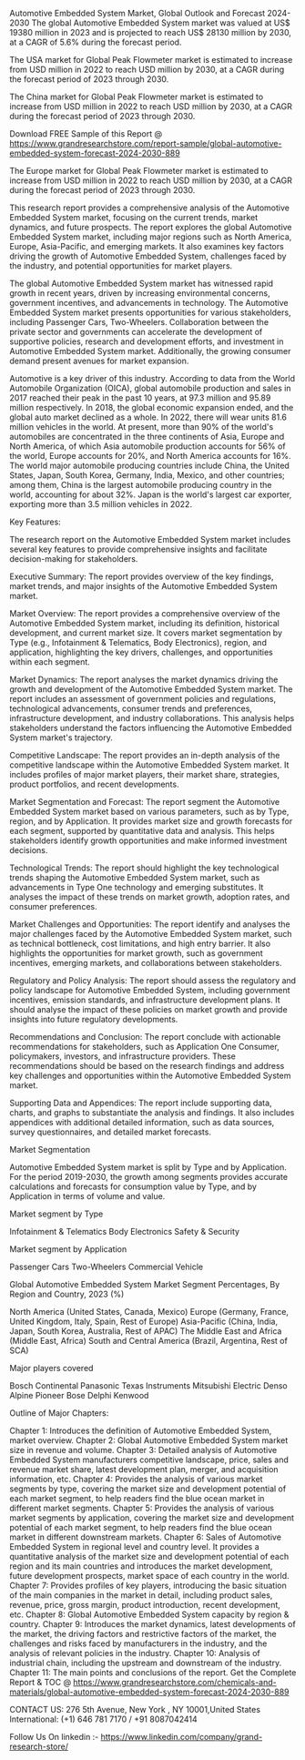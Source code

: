 Automotive Embedded System Market, Global Outlook and Forecast 2024-2030
The global Automotive Embedded System market was valued at US$ 19380 million in 2023 and is projected to reach US$ 28130 million by 2030, at a CAGR of 5.6% during the forecast period.

The USA market for Global Peak Flowmeter market is estimated to increase from USD million in 2022 to reach USD million by 2030, at a CAGR during the forecast period of 2023 through 2030.

The China market for Global Peak Flowmeter market is estimated to increase from USD million in 2022 to reach USD million by 2030, at a CAGR during the forecast period of 2023 through 2030.

Download FREE Sample of this Report @ https://www.grandresearchstore.com/report-sample/global-automotive-embedded-system-forecast-2024-2030-889

The Europe market for Global Peak Flowmeter market is estimated to increase from USD million in 2022 to reach USD million by 2030, at a CAGR during the forecast period of 2023 through 2030.

This research report provides a comprehensive analysis of the Automotive Embedded System market, focusing on the current trends, market dynamics, and future prospects. The report explores the global Automotive Embedded System market, including major regions such as North America, Europe, Asia-Pacific, and emerging markets. It also examines key factors driving the growth of Automotive Embedded System, challenges faced by the industry, and potential opportunities for market players.

The global Automotive Embedded System market has witnessed rapid growth in recent years, driven by increasing environmental concerns, government incentives, and advancements in technology. The Automotive Embedded System market presents opportunities for various stakeholders, including Passenger Cars, Two-Wheelers. Collaboration between the private sector and governments can accelerate the development of supportive policies, research and development efforts, and investment in Automotive Embedded System market. Additionally, the growing consumer demand present avenues for market expansion.

Automotive is a key driver of this industry. According to data from the World Automobile Organization (OICA), global automobile production and sales in 2017 reached their peak in the past 10 years, at 97.3 million and 95.89 million respectively. In 2018, the global economic expansion ended, and the global auto market declined as a whole. In 2022, there will wear units 81.6 million vehicles in the world. At present, more than 90% of the world's automobiles are concentrated in the three continents of Asia, Europe and North America, of which Asia automobile production accounts for 56% of the world, Europe accounts for 20%, and North America accounts for 16%. The world major automobile producing countries include China, the United States, Japan, South Korea, Germany, India, Mexico, and other countries; among them, China is the largest automobile producing country in the world, accounting for about 32%. Japan is the world's largest car exporter, exporting more than 3.5 million vehicles in 2022.

Key Features:

The research report on the Automotive Embedded System market includes several key features to provide comprehensive insights and facilitate decision-making for stakeholders.

Executive Summary: The report provides overview of the key findings, market trends, and major insights of the Automotive Embedded System market.

Market Overview: The report provides a comprehensive overview of the Automotive Embedded System market, including its definition, historical development, and current market size. It covers market segmentation by Type (e.g., Infotainment & Telematics, Body Electronics), region, and application, highlighting the key drivers, challenges, and opportunities within each segment.

Market Dynamics: The report analyses the market dynamics driving the growth and development of the Automotive Embedded System market. The report includes an assessment of government policies and regulations, technological advancements, consumer trends and preferences, infrastructure development, and industry collaborations. This analysis helps stakeholders understand the factors influencing the Automotive Embedded System market's trajectory.

Competitive Landscape: The report provides an in-depth analysis of the competitive landscape within the Automotive Embedded System market. It includes profiles of major market players, their market share, strategies, product portfolios, and recent developments.

Market Segmentation and Forecast: The report segment the Automotive Embedded System market based on various parameters, such as by Type, region, and by Application. It provides market size and growth forecasts for each segment, supported by quantitative data and analysis. This helps stakeholders identify growth opportunities and make informed investment decisions.

Technological Trends: The report should highlight the key technological trends shaping the Automotive Embedded System market, such as advancements in Type One technology and emerging substitutes. It analyses the impact of these trends on market growth, adoption rates, and consumer preferences.

Market Challenges and Opportunities: The report identify and analyses the major challenges faced by the Automotive Embedded System market, such as technical bottleneck, cost limitations, and high entry barrier. It also highlights the opportunities for market growth, such as government incentives, emerging markets, and collaborations between stakeholders.

Regulatory and Policy Analysis: The report should assess the regulatory and policy landscape for Automotive Embedded System, including government incentives, emission standards, and infrastructure development plans. It should analyse the impact of these policies on market growth and provide insights into future regulatory developments.

Recommendations and Conclusion: The report conclude with actionable recommendations for stakeholders, such as Application One Consumer, policymakers, investors, and infrastructure providers. These recommendations should be based on the research findings and address key challenges and opportunities within the Automotive Embedded System market.

Supporting Data and Appendices: The report include supporting data, charts, and graphs to substantiate the analysis and findings. It also includes appendices with additional detailed information, such as data sources, survey questionnaires, and detailed market forecasts.

Market Segmentation

Automotive Embedded System market is split by Type and by Application. For the period 2019-2030, the growth among segments provides accurate calculations and forecasts for consumption value by Type, and by Application in terms of volume and value.

Market segment by Type

Infotainment & Telematics
Body Electronics
Safety & Security

Market segment by Application

Passenger Cars
Two-Wheelers
Commercial Vehicle

Global Automotive Embedded System Market Segment Percentages, By Region and Country, 2023 (%)

North America (United States, Canada, Mexico)
Europe (Germany, France, United Kingdom, Italy, Spain, Rest of Europe)
Asia-Pacific (China, India, Japan, South Korea, Australia, Rest of APAC)
The Middle East and Africa (Middle East, Africa)
South and Central America (Brazil, Argentina, Rest of SCA)

Major players covered

Bosch
Continental
Panasonic
Texas Instruments
Mitsubishi Electric
Denso
Alpine
Pioneer
Bose
Delphi
Kenwood

Outline of Major Chapters:

Chapter 1: Introduces the definition of Automotive Embedded System, market overview.
Chapter 2: Global Automotive Embedded System market size in revenue and volume.
Chapter 3: Detailed analysis of Automotive Embedded System manufacturers competitive landscape, price, sales and revenue market share, latest development plan, merger, and acquisition information, etc.
Chapter 4: Provides the analysis of various market segments by type, covering the market size and development potential of each market segment, to help readers find the blue ocean market in different market segments.
Chapter 5: Provides the analysis of various market segments by application, covering the market size and development potential of each market segment, to help readers find the blue ocean market in different downstream markets.
Chapter 6: Sales of Automotive Embedded System in regional level and country level. It provides a quantitative analysis of the market size and development potential of each region and its main countries and introduces the market development, future development prospects, market space of each country in the world.
Chapter 7: Provides profiles of key players, introducing the basic situation of the main companies in the market in detail, including product sales, revenue, price, gross margin, product introduction, recent development, etc.
Chapter 8: Global Automotive Embedded System capacity by region & country.
Chapter 9: Introduces the market dynamics, latest developments of the market, the driving factors and restrictive factors of the market, the challenges and risks faced by manufacturers in the industry, and the analysis of relevant policies in the industry.
Chapter 10: Analysis of industrial chain, including the upstream and downstream of the industry.
Chapter 11: The main points and conclusions of the report.
Get the Complete Report & TOC @ https://www.grandresearchstore.com/chemicals-and-materials/global-automotive-embedded-system-forecast-2024-2030-889

CONTACT US:
276 5th Avenue, New York , NY 10001,United States
International: (+1) 646 781 7170 / +91 8087042414

Follow Us On linkedin :- https://www.linkedin.com/company/grand-research-store/
